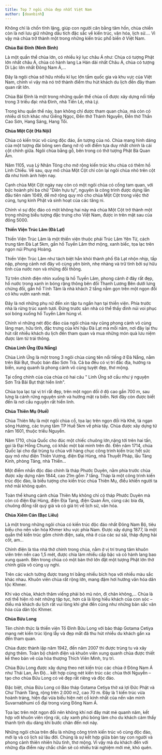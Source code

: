 ```yaml
---
title: Top 7 ngôi chùa đẹp nhất Việt Nam
author: [doanbinh]
---
```


Không chỉ là chốn tĩnh lặng, giúp con người cân bằng tâm hồn, chùa chiền còn là nơi lưu giữ những dấu tích đặc sắc về kiến trúc, văn hóa, lịch sử…. Vì vậy mà chùa trở thành một trong những kiến trúc phổ biến ở Việt Nam.

**Chùa Bái Đính (Ninh Bình)**

Là một quần thể chùa lớn, có nhiều kỷ lục châu Á như: Chùa có tượng Phật lớn nhất châu Á, chùa có hành lang La Hán dài nhất Châu Á, chùa có tượng Di Lặc lớn nhất Đông Nam Á,...

Đây là ngôi chùa sở hữu nhiều kỉ lục lớn tầm quốc gia và khu vực của Việt Nam, chính vì vậy mà nó trở thành điểm thu hút khách du lịch đến đây tham quan rất lớn.

Chùa Bái Đính là một trong những quần thể chùa cổ được xây dựng nối tiếp trong 3 triều đại: nhà Đinh, nhà Tiền Lê, nhà Lý.

Trong khu quần thể này, bạn không chỉ được tham quan chùa, mà còn có nhiều di tích khác như Giếng Ngọc, Đền thờ Thánh Nguyễn, Đền thờ Thần Cao Sơn, Hang Sáng, Hang Tối.

**Chùa Một Cột (Hà Nội)**

Chùa có kiến trúc vô cùng độc đáo, ấn tượng của nó. Chùa mang hình dáng của một tượng đài bông sen đang nở rộ với điểm tựa duy nhất chính là cái cột chính giữa. Ngôi chùa bằng gỗ, bên trong có thờ tượng Phật Bà Quan Âm.

Năm 1105, vua Lý Nhân Tông cho mở rộng kiến trúc khu chùa có thêm hồ Linh Chiểu. Về sau, quy mô chùa Một Cột chỉ còn lại ngôi chùa nhỏ trên cột đá như hình ảnh hiện nay.

Cạnh chùa Một Cột ngày nay còn có một ngôi chùa có cổng tam quan, với bức hoành phi ba chữ "Diên hựu tự", nguyên là công trình được dựng lần đầu tiên năm 1049, để mở rộng quy mô cho chùa Một Cột trong việc thờ cúng, tụng kinh Phật và sinh hoạt của các tăng ni.

Chính vì sự độc đáo có một không hai này mà chùa Một Cột trở thành một trong những biểu tượng đặc trưng cho Việt Nam, được in trên mặt sau của đồng 5000.

**Thiền Viện Trúc Lâm (Đà Lạt)**

Thiền Viện Trúc Lâm là một thiền viện thuộc phái Trúc Lâm Yên Tử, cách trung tâm Đà Lạt 5km, gần hồ Tuyền Lâm thơ mộng, xanh biếc, tọa lạc trên ngọn núi Phụng Hoàng.

Thiền Viện Trúc Lâm như tách biệt hẳn khỏi thành phố Đà Lạt nhộn nhịp, tấp nập, phong cảnh nơi đây vô cùng yên bình, nhẹ nhàng và trữ tình bởi sự hữu tình của nước non và những đồi thông.

Từ trên chính điện nhìn xuống là hồ Tuyền Lâm, phong cảnh ở đây rất đẹp, hồ nước trong xanh in bóng rặng thông bên đồi Thanh Lương Bên dưới lưng chừng đồi, gần hồ Tĩnh Tâm là nhà khách 2 tầng nằm gọn trên một ngọn đồi có khu vườn xanh mát.

Đây là nơi những phụ nữ đến xin tập tu ngắn hạn tại thiền viện. Phía trước nhà là rừng trúc xanh tươi. Đứng trước sân nhà có thể thấy đỉnh núi voi phục soi bóng xuống hồ Tuyền Lâm hùng vĩ.

Chính vì những nét độc đáo của ngôi chùa này cũng phong cảnh vô cùng lãng mạn, hữu tình, đặc trưng của khí hậu Đà Lạt mà mỗi năm, nơi đây lại thu hút rất nhiều khách du lịch đến tham quan và mua những món quà lưu niệm được làm từ trái thông.

**Chùa Linh Ứng (Đà Nẵng)**

Chùa Linh Ứng là một trong 3 ngôi chùa cùng tên nổi tiếng ở Đà Nẵng, nằm trên Bãi Bụt, thuộc bán đảo Sơn Trà. Cả ba đều có vị trí đắc địa, hướng ra biển, xung quanh là phong cảnh vô cùng tuyệt đẹp, thơ mộng.

Tại cổng chính của của chùa có hai câu " Linh Ứng sở cầu như ý nguyện Sơn Trà Bãi Bụt thật hiển linh".

Chùa tọa lạc tại vị trí rất đẹp, trên một ngọn đồi ở độ cao gần 700 m, sau lưng là cánh rừng nguyên sinh và hướng mặt ra biển. Nơi đây còn được biết đến là nơi cầu nguyện rất hiển linh.

**Chùa Thiên Mụ (Huế)**

Chùa Thiên Mụ là một ngôi chùa cổ, tọa lạc trên ngọn đồi Hà Khê, tả ngạn sông Hương, các trung tâm TP Huế 5km về phía tây. Chùa được xây dựng từ năm 1601, thuộc triều Nguyễn.

Năm 1710, chúa Quốc cho đúc một chiếc chuông lớn,nặng tới trên hai tấn, gọi là Đại Hồng Chung, có khắc một bài minh trên đó. Đến năm 1714, chúa Quốc lại cho đại trùng tu chùa với hàng chục công trình kiến trúc hết sức quy mô như điện Thiên Vương, điện Đại Hùng, nhà Thuyết Pháp, lầu Tàng Kinh, phòng Tăng, nhà Thiền...

Một điểm nhấn độc đáo chính là tháp Phước Duyên, nằm phía trước chùa được xây dựng năm 1844, cao 21m gồm 7 tầng. Tháp là một công trình kiến trúc độc đáo, là biểu tượng cho kiến trúc chùa Thiên Mụ, điều khiến người ta nhớ mãi không quên.

Toàn thể khung cảnh chùa Thiên Mụ không chỉ có tháp Phước Duyên mà còn có điện Đại Hùng, điện Địa Tạng, điện Quan Âm, cùng các bia đá, chuông đồng rất quý giá và có giá trị về lịch sử, văn hóa.

**Chùa Xiêm Cán (Bạc Liêu)**

Là một trong những ngôi chùa có kiến trúc độc đáo nhất Đông Nam Bộ, tiêu biểu cho nền văn hóa Khmer khu vực phía Nam. Được xây dựng 1877, là một quần thể kiến trúc gồm chính điện, sala, nhà ở của các sư sãi, tháp đựng hài cốt, am…

Chính điện là tòa nhà thờ chính trong chùa, nằm ở vị trí trung tâm khuôn viên trên nền cao 1,5 mét, được chia làm nhiều cấp bậc và có hành lang bao xung quanh. Bên trong chùa có một bàn thờ lớn đặt một tượng Phật lớn thờ chính giữa vô cùng uy nghi.

Trên các vách tường được trang trí bằng nhiều bích họa với nhiều màu sắc khác nhau. Khuôn viên chùa rất rộng lớn, mang đậm hơi hướng văn hóa dân tộc Khmer.

Khi vào chùa, khách thăm viếng phải bỏ mũ nón, đi chân không,… Chùa là nơi thể hiện rõ nét những tập tục, hơn cả là lòng hiếu khách của con sóc – điều mà khách du lịch rất vui lòng khi ghé đến cũng như những bản sắc văn hóa của dân tộc Khmer.

**Chùa Bửu Long**

Tên chính thức là thiền viện Tổ Đình Bửu Long với bảo tháp Gotama Cetiya mang nét kiến trúc lộng lẫy và đẹp mắt đã thu hút nhiều du khách gần xa đến tham quan.

Chùa được thành lập năm 1942, đến năm 2007 thì được trùng tu và xây dựng thêm. Toàn bộ chánh điện và khuôn viên xung quanh chùa được thiết kế theo bản vẽ của hòa thượng Thích Viên Minh, trụ trì.

Chùa Bửu Long được xây dựng theo nét kiến trúc các chùa ở Đông Nam Á như Thái Lan, Ấn Độ… kết hợp cùng nét kiến trúc các chùa thời Nguyễn – tạo cho chùa Bửu Long có vẻ đẹp rất riêng và độc đáo.

Đặc biệt, chùa Bửu Long có Bảo tháp Gotama Cetiya thờ xá lợi Đức Phật và Chư Thánh Tăng, rộng trên 2.000 m2, cao 70 m. Đây là 1 kiến trúc vừa hoành tráng, hiện đại vừa biểu hiện nét cổ kính nhất của nền văn minh Suvarnabhumi cổ đại trong vùng Đông Nam Á.

Tọa lạc trên một ngọn đồi nên không khí nơi đây mát mẻ quanh năm, kết hợp với khuôn viên rộng rãi, cây xanh phủ bóng làm cho du khách cảm thấy thanh tịnh dịu dàng khi bước chân đến nơi này.

Những ngôi chùa trên đều là những công trình kiến trúc vô cùng độc đáo, mới lạ và có lịch sử lâu đời. Chúng là sự kết hợp giữa bàn tay con người và phong cảnh thiên nhiên hữu tình, thơ mộng. Vì vậy mà du khách đến với những địa điểm này chắc chắn sẽ có nhiều trải nghiệm mới mẻ, khó quên.